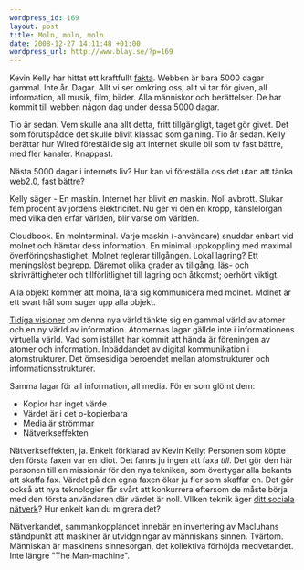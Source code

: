 ```yaml
--- 
wordpress_id: 169
layout: post
title: Moln, moln, moln
date: 2008-12-27 14:11:48 +01:00
wordpress_url: http://www.blay.se/?p=169
---
```

Kevin Kelly har hittat ett kraftfullt <a href="http://www.youtube.com/watch?v=1S0-S36pMo4">fakta</a>. Webben är bara 5000 dagar gammal. Inte år. Dagar. Allt vi ser omkring oss, allt vi tar för given, all information, all musik, film, bilder. Alla människor och berättelser. De har kommit till webben någon dag under dessa 5000 dagar.

Tio år sedan. Vem skulle ana allt detta, fritt tillgängligt, taget gör givet. Det som förutspådde det skulle blivit klassad som galning.
Tio år sedan. Kelly berättar hur Wired föreställde sig att internet skulle bli som tv fast bättre, med fler kanaler. Knappast.

Nästa 5000 dagar i internets liv? Hur kan vi föreställa oss det utan att tänka web2.0, fast bättre?

Kelly säger - En maskin. Internet har blivit <em>en</em> maskin. Noll avbrott. Slukar fem procent av jordens elektricitet. Nu ger vi den en kropp, känslelorgan med vilka den erfar världen, blir varse om världen.

Cloudbook. En molnterminal. Varje maskin (-användare) snuddar enbart vid molnet och hämtar dess information. En minimal uppkoppling med maximal överföringshastighet. Molnet reglerar tillgången. Lokal lagring? Ett meningslöst begrepp. Däremot olika grader av tillgång, läs- och skrivrättigheter och tillförlitlighet till lagring och åtkomst; oerhört viktigt.

Alla objekt kommer att molna, lära sig kommunicera med molnet. Molnet är ett svart hål som suger upp alla objekt.

<a href="homes.eff.org/~barlow/Declaration-Final.html">Tidiga visioner</a> om denna nya värld tänkte sig en gammal värld av atomer och en ny värld av information. Atomernas lagar gällde inte i informationens virtuella värld. Vad som istället har kommit att hända är föreningen av atomer och information. Inbäddandet av digital kommunikation i atomstrukturer. Det ömsesidiga beroendet mellan atomstrukturer och informationsstrukturer.

Samma lagar för all information, all media. För er som glömt dem:
- Kopior har inget värde
- Värdet är i det o-kopierbara
- Media är strömmar
- Nätverkseffekten

Nätverkseffekten, ja. Enkelt förklarad av Kevin Kelly: Personen som köpte den första faxen var en idiot. Det fanns ju ingen att faxa <em>till</em>.
Det gör den här personen till en missionär för den nya tekniken, som övertygar alla bekanta att skaffa fax. Värdet på den egna faxen ökar ju fler som skaffar en. Det gör också att nya teknologier får svårt att konkurrera eftersom de måste börja med den första användaren där värdet är noll. VIlken teknik äger <a href="http://www.facebook.com">ditt sociala nätverk</a>? Hur enkelt kan du migrera det?

Nätverkandet, sammankopplandet innebär en invertering av Macluhans ståndpunkt att maskiner är utvidgningar av människans sinnen.
Tvärtom.
Människan är maskinens sinnesorgan, det kollektiva förhöjda medvetandet. Inte längre "The Man-machine".
